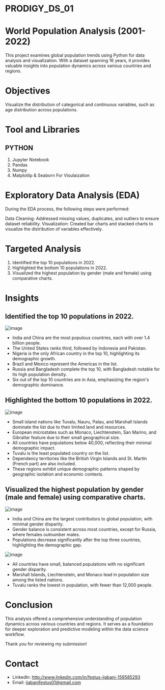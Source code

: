 # PRODIGY_DS_01
# World Population Analysis (2001-2022)
This project examines global population trends using Python for data analysis and visualization. With a dataset spanning 16 years, it provides valuable insights into population dynamics across various countries and regions.

# Objectives
Visualize the distribution of categorical and continuous variables, such as age distribution across populations.

# Tool and Libraries
## PYTHON
1. Jupyter Notebook
2. Pandas
3. Numpy
4. Matplotlip & Seaborn For Visulaization

# Exploratory Data Analysis (EDA)
During the EDA process, the following steps were performed:

Data Cleaning:
Addressed missing values, duplicates, and outliers to ensure dataset reliability.
Visualization:
Created bar charts and stacked charts to visualize the distribution of variables effectively.


# Targeted Analysis
1. Identified the top 10 populations in 2022.
2. Highlighted the bottom 10 populations in 2022.
3. Visualized the highest population by gender (male and female) using comparative charts.

# Insights
## Identified the top 10 populations in 2022.
![image](https://github.com/user-attachments/assets/0dbb797a-4127-443d-addf-636c1fab721b)
- India and China are the most populous countries, each with over 1.4 billion people.  
- The United States ranks third, followed by Indonesia and Pakistan.  
- Nigeria is the only African country in the top 10, highlighting its demographic growth.  
- Brazil and Mexico represent the Americas in the list.  
- Russia and Bangladesh complete the top 10, with Bangladesh notable for its high population density.  
- Six out of the top 10 countries are in Asia, emphasizing the region's demographic dominance.  

## Highlighted the bottom 10 populations in 2022.
![image](https://github.com/user-attachments/assets/a1354193-a0e1-49bb-9f9a-2244ac41b669)
- Small island nations like Tuvalu, Nauru, Palau, and Marshall Islands dominate the list due to their limited land and resources.  
- European microstates such as Monaco, Liechtenstein, San Marino, and Gibraltar feature due to their small geographical size.  
- All countries have populations below 40,000, reflecting their minimal demographic impact.  
- Tuvalu is the least populated country on the list.  
- Dependency territories like the British Virgin Islands and St. Martin (French part) are also included.  
- These regions exhibit unique demographic patterns shaped by geographic isolation and economic contexts.

## Visualized the highest population by gender (male and female) using comparative charts.
![image](https://github.com/user-attachments/assets/cc77f74b-29be-4234-b8c8-d042eba392b2)

- India and China are the largest contributors to global population, with minimal gender disparity.
- Gender balance is consistent across most countries, except for Russia, where females outnumber males.
- Populations decrease significantly after the top three countries, highlighting the demographic gap.

![image](https://github.com/user-attachments/assets/1fb90920-80f0-46f7-a5d6-9805b9a72236)

- All countries have small, balanced populations with no significant gender disparity.
- Marshall Islands, Liechtenstein, and Monaco lead in population size among the listed nations.
- Tuvalu ranks the lowest in population, with fewer than 12,000 people.

# Conclusion 
This analysis offered a comprehensive understanding of population dynamics across various countries and regions. It serves as a foundation for deeper exploration and predictive modeling within the data science workflow.

Thank you for reviewing my submission!

# Contact
- Linkedln: http://www.linkedin.com/in/festus-ijabani-159585293
- Email: ijabanifestus01@gmail.com
